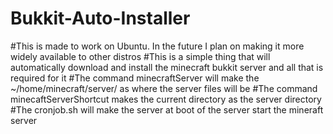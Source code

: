 # Bukkit-Auto-Installer
#This is made to work on Ubuntu. In the future I plan on making it more widely available to other distros 
#This is a simple thing that will automatically download and install the minecraft bukkit server and all that is required for it
#The command minecraftServer will make the ~/home/minecraft/server/ as where the server files will be 
#The command minecaftServerShortcut makes the current directory as the server directory
#The cronjob.sh will make the server at boot of the server start the mineraft server
